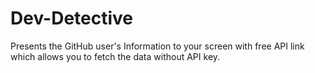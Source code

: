 # Dev-Detective
Presents the GitHub user's Information to your screen with free API link which allows you to fetch the data without API key.
